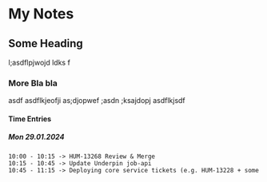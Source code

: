 # My Notes

## Some Heading

l;asdflpjwojd ldks f

### More Bla bla

asdf asdflkjeofji as;djopwef ;asdn
;ksajdopj asdflkjsdf

#### Time Entries

##### Mon  29.01.2024

    10:00 - 10:15 -> HUM-13268 Review & Merge
    10:15 - 10:45 -> Update Underpin job-api
    10:45 - 11:15 -> Deploying core service tickets (e.g. HUM-13228 + some 
